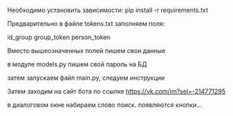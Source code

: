 
Необходимо установить зависимости:  pip install -r requirements.txt


Предварительно в файле tokens.txt заполняем поля: 

id_group
group_token
person_token

Вместо  вышеозначенных полей пишем свои данные

в модуле models.py пишем свой пароль на БД

затем запускаем файл main.py, следуем инструкции

Затем заходим на сайт бота по ссылке https://vk.com/im?sel=-214771295 

в диалоговом окне набираем слово поиск. появляются кнопки...
